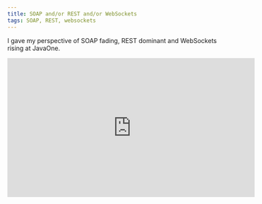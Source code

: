 ```yaml
---
title: SOAP and/or REST and/or WebSockets
tags: SOAP, REST, websockets
---
```


I gave my perspective of SOAP fading, REST dominant and WebSockets rising at JavaOne.

<iframe width="560" height="315" src="https://www.youtube.com/embed/B-ElrhYxPQU?list=PLH8NVjolugrMUnvnojSVwvyg4HsDLdnNE" frameborder="0" allowfullscreen></iframe>
